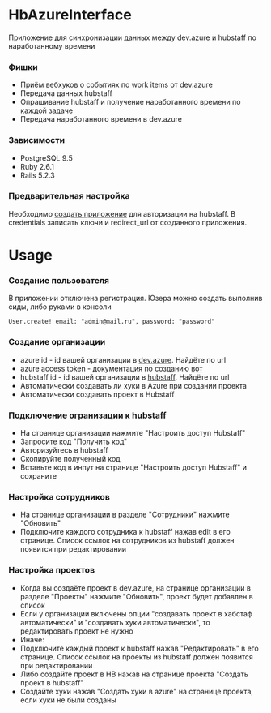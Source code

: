 # HbAzureInterface
Приложение для синхронизации данных между dev.azure и hubstaff по наработанному времени

### Фишки
- Приём вебхуков о событиях по work items от dev.azure
- Передача данных hubstaff
- Опрашивание hubstaff и получение наработанного времени по каждой задаче
- Передача наработанного времени в dev.azure

### Зависимости
- PostgreSQL 9.5
- Ruby 2.6.1
- Rails 5.2.3

### Предварительная настройка
Необходимо [создать приложение](https://developer.hubstaff.com/apps) для авторизации на hubstaff.
В credentials записать ключи и redirect_url от созданного приложения.

# Usage

### Создание пользователя
В приложении отключена регистрация.
Юзера можно создать выполнив сиды, либо руками в консоли
```
User.create! email: "admin@mail.ru", password: "password"
```

### Создание организации
- azure id - id вашей организации в [dev.azure](https://dev.azure.com). Найдёте по url
- azure access token - документация по созданию [вот](https://docs.microsoft.com/en-us/azure/devops/organizations/accounts/use-personal-access-tokens-to-authenticate?view=azure-devops)
- hubstaff id - id вашей организации в [hubstaff](https://hubstaff.com/). Найдёте по url
- Автоматически создавать ли хуки в Azure при создании проекта
- Автоматически создавать проект в Hubstaff

### Подключение огранизации к hubstaff
- На странице организации нажмите "Настроить доступ Hubstaff"
- Запросите код "Получить код"
- Авторизуйтесь в hubstaff
- Скопируйте полученный код
- Вставьте код в инпут на странице "Настроить доступ Hubstaff" и сохраните

### Настройка сотрудников
- На странице организации в разделе "Сотрудники" нажмите "Обновить"
- Подключите каждого сотрудника к hubstaff нажав edit в его странице. Список ссылок на сотрудников из hubstaff должен появится при редактировании

### Настройка проектов
- Когда вы создаёте проект в dev.azure, на странице организации в разделе "Проекты" нажмите "Обновить", проект будет добавлен в список
- Если у организации включены опции "создавать проект в хабстаф автоматически" и "создавать хуки автоматически", то редактировать проект не нужно
- Иначе:
- Подключите каждый проект к hubstaff нажав "Редактировать" в его странице. Список ссылок на проекты из hubstaff должен появится при редактировании
- Либо создайте проект в HB нажав на странице проекта "Создать проект в hubstaff"
- Создайте хуки нажав "Создать хуки в azure" на странице проекта, если хуки не были созданы

